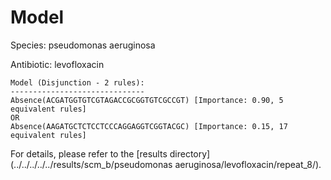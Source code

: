 
# Model

Species: pseudomonas aeruginosa

Antibiotic: levofloxacin

```
Model (Disjunction - 2 rules):
------------------------------
Absence(ACGATGGTGTCGTAGACCGCGGTGTCGCCGT) [Importance: 0.90, 5 equivalent rules]
OR
Absence(AAGATGCTCTCCTCCCAGGAGGTCGGTACGC) [Importance: 0.15, 17 equivalent rules]

```

For details, please refer to the [results directory](../../../../../results/scm_b/pseudomonas aeruginosa/levofloxacin/repeat_8/).

